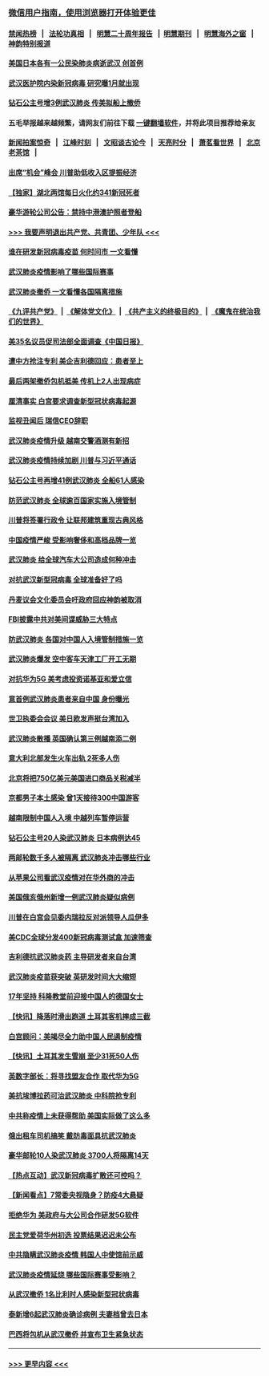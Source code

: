 ### [微信用户指南，使用浏览器打开体验更佳](https://github.com/gfw-breaker/banned-news1/blob/master/indexes/wechat-guide.md?t=0)
#### [禁闻热榜](热点新闻.md?t=0)  &nbsp;&nbsp;|&nbsp;&nbsp; [法轮功真相](https://github.com/gfw-breaker/truth/blob/master/README.md?t=0) &nbsp;&nbsp;|&nbsp;&nbsp; [明慧二十周年报告](https://github.com/gfw-breaker/mh-reports/blob/master/README.md?t=0) &nbsp;&nbsp;|&nbsp;&nbsp;[明慧期刊](https://github.com/gfw-breaker/mh-qikan) &nbsp;&nbsp;|&nbsp;&nbsp; [明慧海外之窗](https://github.com/gfw-breaker/mh-news/blob/master/README.md?t=0) &nbsp;&nbsp;|&nbsp;&nbsp; [神韵特别报道](https://github.com/gfw-breaker/mh-news/blob/master/shenyun.md?t=0)
#### [美国日本各有一公民染肺炎病逝武汉 创首例](../pages/nsc418/n11853509.md?t=02081833) 
#### [武汉医护院内染新冠病毒 研究曝1月就出现](../pages/nsc418/n11852928.md?t=02081833) 
#### [钻石公主号增3例武汉肺炎 传美拟船上撤侨](../pages/nsc418/n11853240.md?t=02081833) 
#### 五毛举报越来越频繁，请网友们前往下载 [一键翻墙软件](https://github.com/gfw-breaker/ssr-accounts)，并将此项目推荐给亲友
#### [新闻拍案惊奇](https://github.com/gfw-breaker/banned-news1/blob/master/pages/link4.md) &nbsp;&nbsp;|&nbsp;&nbsp; [江峰时刻](https://github.com/gfw-breaker/banned-news1/blob/master/pages/link4.md) &nbsp;&nbsp;|&nbsp;&nbsp; [文昭谈古论今](https://github.com/gfw-breaker/banned-news1/blob/master/pages/link4.md) &nbsp;&nbsp;|&nbsp;&nbsp; [天亮时分](https://github.com/gfw-breaker/banned-news1/blob/master/pages/link4.md) &nbsp;&nbsp;|&nbsp;&nbsp; [萧茗看世界](https://github.com/gfw-breaker/banned-news1/blob/master/pages/link4.md) &nbsp;&nbsp;|&nbsp;&nbsp; [北京老茶馆](https://github.com/gfw-breaker/banned-news1/blob/master/pages/link4.md) &nbsp;&nbsp;|&nbsp;&nbsp; 
#### [出席“机会”峰会 川普助低收入区提振经济](../pages/nsc418/n11853232.md?t=02081833) 
#### [【独家】湖北两馆每日火化约341新冠死者](../pages/nsc418/n11845444.md?t=02081833) 
#### [豪华游轮公司公告：禁持中港澳护照者登船](../pages/nsc418/n11852761.md?t=02081833) 
#### [>>> 我要声明退出共产党、共青团、少年队 <<<](https://github.com/begood0513/goodnews/blob/master/quit/letter.md) 
#### [谁在研发新冠病毒疫苗 何时问市 一文看懂](../pages/nsc418/n11852840.md?t=02081833) 
#### [武汉肺炎疫情影响了哪些国际赛事](../pages/nsc418/n11852441.md?t=02081833) 
#### [武汉肺炎撤侨 一文看懂各国隔离措施](../pages/nsc418/n11844216.md?t=02081833) 
#### [《九评共产党》](https://github.com/begood0513/9ping.md/blob/master/README.md) &nbsp;|&nbsp; [《解体党文化》](../../../../jtdwh.md/blob/master/README.md)  &nbsp;|&nbsp; [《共产主义的终极目的》](../../../../gczydzjmd.md/blob/master/README.md) &nbsp;|&nbsp; [《魔鬼在统治我们的世界》](../../../../mgztzwmdsj.md/blob/master/README.md) 
#### [美35名议员促司法部全面调查《中国日报》](../pages/nsc418/n11852435.md?t=02081833) 
#### [遭中方抢注专利 美企吉利德回应：患者至上](../pages/nsc418/n11852037.md?t=02081833) 
#### [最后两架撤侨包机抵美 传机上2人出现病症](../pages/nsc418/n11852173.md?t=02081833) 
#### [厘清事实 白宫要求调查新型冠状病毒起源](../pages/nsc418/n11852106.md?t=02081833) 
#### [监视丑闻后 瑞信CEO辞职](../pages/nsc418/n11852127.md?t=02081833) 
#### [武汉肺炎疫情升级 越南交警酒测有新招](../pages/nsc418/n11851632.md?t=02081833) 
#### [武汉肺炎疫情持续加剧 川普与习近平通话](../pages/nsc418/n11851613.md?t=02081833) 
#### [钻石公主号再增41例武汉肺炎 全船61人感染](../pages/nsc418/n11850401.md?t=02081833) 
#### [防范武汉肺炎 全球逾百国家实施入境管制](../pages/nsc418/n11850557.md?t=02081833) 
#### [川普将签署行政令 让联邦建筑重现古典风格](../pages/nsc418/n11850654.md?t=02081833) 
#### [中国疫情严峻 受影响奢侈和高档品牌一览](../pages/nsc418/n11850319.md?t=02081833) 
#### [武汉肺炎 给全球汽车大公司造成何种冲击](../pages/nsc418/n11850056.md?t=02081833) 
#### [对抗武汉新型冠病毒 全球准备好了吗](../pages/nsc418/n11850142.md?t=02081833) 
#### [丹麦议会文化委员会吁政府回应神韵被取消](../pages/nsc418/n11849312.md?t=02081833) 
#### [FBI披露中共对美间谍威胁三大特点](../pages/nsc418/n11849700.md?t=02081833) 
#### [防武汉肺炎 各国对中国人入境管制措施一览](../pages/nsc418/n11838726.md?t=02081833) 
#### [武汉肺炎爆发 空中客车天津工厂开工无期](../pages/nsc418/n11849634.md?t=02081833) 
#### [对抗华为5G 美考虑投资诺基亚和爱立信](../pages/nsc418/n11849510.md?t=02081833) 
#### [意首例武汉肺炎患者来自中国 身份曝光](../pages/nsc418/n11849454.md?t=02081833) 
#### [世卫执委会会议 美日欧发声挺台湾加入](../pages/nsc418/n11849433.md?t=02081833) 
#### [武汉肺炎散播 英国确认第三例越南添二例](../pages/nsc418/n11849439.md?t=02081833) 
#### [意大利北部发生火车出轨 2死多人伤](../pages/nsc418/n11848999.md?t=02081833) 
#### [北京将把750亿美元美国进口商品关税减半](../pages/nsc418/n11848896.md?t=02081833) 
#### [京都男子本土感染 曾1天接待300中国游客](../pages/nsc418/n11848641.md?t=02081833) 
#### [越南限制中国人入境 中越列车暂停运营](../pages/nsc418/n11847844.md?t=02081833) 
#### [钻石公主号20人染武汉肺炎 日本病例达45](../pages/nsc418/n11847823.md?t=02081833) 
#### [两邮轮数千多人被隔离 武汉肺炎冲击哪些行业](../pages/nsc418/n11847456.md?t=02081833) 
#### [从苹果公司看武汉疫情对在华外商的冲击](../pages/nsc418/n11847586.md?t=02081833) 
#### [美国俄亥俄州新增一例武汉肺炎疑似病例](../pages/nsc418/n11847714.md?t=02081833) 
#### [川普在白宫会见委内瑞拉反对派领导人瓜伊多](../pages/nsc418/n11847391.md?t=02081833) 
#### [美CDC全球分发400新冠病毒测试盒 加速筛查](../pages/nsc418/n11847260.md?t=02081833) 
#### [吉利德抗武汉肺炎药 主导研发者来自台湾](../pages/nsc418/n11847064.md?t=02081833) 
#### [武汉肺炎疫苗获突破 英研发时间大大缩短](../pages/nsc418/n11846915.md?t=02081833) 
#### [17年坚持 科隆教堂前迎接中国人的德国女士](../pages/nsc418/n11846781.md?t=02081833) 
#### [【快讯】降落时滑出跑道 土耳其客机摔成三截](../pages/nsc418/n11847021.md?t=02081833) 
#### [白宫顾问：美竭尽全力助中国人民遏制疫情](../pages/nsc418/n11846756.md?t=02081833) 
#### [【快讯】土耳其发生雪崩 至少31死50人伤](../pages/nsc418/n11846680.md?t=02081833) 
#### [英数字部长：将寻找盟友合作 取代华为5G](../pages/nsc418/n11846485.md?t=02081833) 
#### [美抗埃博拉药可治武汉肺炎 中科院抢专利](../pages/nsc418/n11846409.md?t=02081833) 
#### [中共称疫情上未获得帮助 美国实际做了这么多](../pages/nsc418/n11846008.md?t=02081833) 
#### [俄出租车司机搞笑 戴防毒面具抗武汉肺炎](../pages/nsc418/n11845703.md?t=02081833) 
#### [豪华邮轮10人染武汉肺炎 3700人将隔离14天](../pages/nsc418/n11845543.md?t=02081833) 
#### [【热点互动】武汉新冠病毒扩散还可控吗？](../pages/nsc418/n11844750.md?t=02081833) 
#### [【新闻看点】7常委央视隐身？防疫4大悬疑](../pages/nsc418/n11844611.md?t=02081833) 
#### [拒绝华为 美政府与大公司合作研发5G软件](../pages/nsc418/n11844625.md?t=02081833) 
#### [民主党爱荷华州初选 投票结果迟迟未公布](../pages/nsc418/n11844207.md?t=02081833) 
#### [中共隐瞒武汉肺炎疫情 韩国人中使馆前示威](../pages/nsc418/n11844084.md?t=02081833) 
#### [武汉肺炎疫情延烧 哪些国际赛事受影响？](../pages/nsc418/n11843958.md?t=02081833) 
#### [从武汉撤侨 1名比利时人感染新型冠状病毒](../pages/nsc418/n11843977.md?t=02081833) 
#### [泰新增6起武汉肺炎确诊病例 夫妻档曾去日本](../pages/nsc418/n11843900.md?t=02081833) 
#### [巴西将包机从武汉撤侨 并宣布卫生紧急状态](../pages/nsc418/n11843418.md?t=02081833) 

----
#### [ >>> 更早内容 <<< ](../indexes/nsc418-earlier.md)
